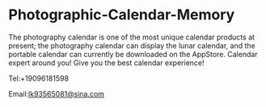 # Photographic-Calendar-Memory

The photography calendar is one of the most unique calendar products at present; the photography calendar can display the lunar calendar, and the portable calendar can currently be downloaded on the AppStore. Calendar expert around you! Give you the best calendar experience!

Tel:+19096181598

Email:lk93565081@sina.com
